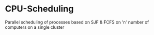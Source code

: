 # CPU-Scheduling
Parallel scheduling of processes based on SJF &amp; FCFS on 'n' number of computers on a single cluster
